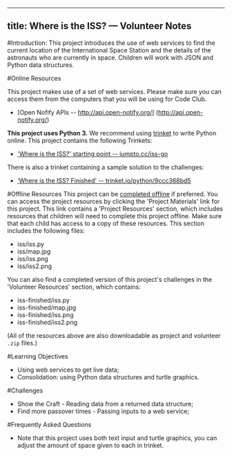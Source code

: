 
---
title: Where is the ISS? — Volunteer Notes
---

#Introduction:
This project introduces the use of web services to find the current location of the International Space Station and the details of the astronauts who are currently in space. Children will work with JSON and Python data structures. 

#Online Resources

This project makes use of a set of web services. Please make sure you can access them from the computers that you will be using for Code Club. 

+ [Open Nofify APIs -- http://api.open-notify.org/] (http://api.open-notify.org/)

__This project uses Python 3.__ We recommend using [trinket](https://trinket.io/) to write Python online. This project contains the following Trinkets:

+ ['Where is the ISS?' starting point -- jumpto.cc/iss-go](http://jumpto.cc/iss-go)

There is also a trinket containing a sample solution to the challenges:

+ [‘Where is the ISS? Finished' -- trinket.io/python/9ccc368bd5](https://trinket.io/python/b95851338c)

#Offline Resources
This project can be [completed offline](https://www.codeclubprojects.org/en-GB/resources/python-working-offline/) if preferred. You can access the project resources by clicking the 'Project Materials' link for this project. This link contains a 'Project Resources' section, which includes resources that children will need to complete this project offline. Make sure that each child has access to a copy of these resources. This section includes the following files:

+ iss/iss.py
+ iss/map.jpg
+ iss/iss.png
+ iss/iss2.png

You can also find a completed version of this project's challenges in the 'Volunteer Resources' section, which contains:

+ iss-finished/iss.py
+ iss-finished/map.jpg
+ iss-finished/iss.png
+ iss-finished/iss2.png

(All of the resources above are also downloadable as project and volunteer `.zip` files.)

#Learning Objectives
+ Using web services to get live data;
+ Consolidation: using Python data structures and turtle graphics. 

#Challenges
+ Show the Craft - Reading data from a returned data structure;
+ Find more passover times - Passing inputs to a web service;

#Frequently Asked Questions
+ Note that this project uses both text input and turtle graphics, you can adjust the amount of space given to each in trinket. 


